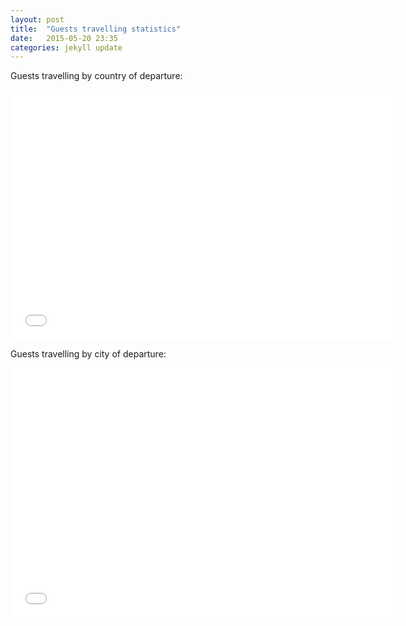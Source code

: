 ```yaml
---
layout: post
title:  "Guests travelling statistics"
date:   2015-05-20 23:35
categories: jekyll update
---
```


Guests travelling by country of departure:
<iframe
src="{{ site.baseurl | prepend: site.url }}/galleries/guests/travelling-country.html"
width="620" height="400" frameborder="0" style="border:0"></iframe>

Guests travelling by city of departure:
<iframe
src="{{ site.baseurl | prepend: site.url }}/galleries/guests/travelling-city.html"
width="620" height="400" frameborder="0" style="border:0"></iframe>
